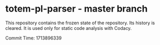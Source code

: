 # totem-pl-parser - master branch

This repository contains the frozen state of the repository.
Its history is cleared. It is used only for static code
analysis with Codacy.

Commit Time: 1713896339